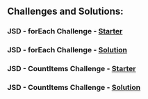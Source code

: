 ## Challenges and Solutions:

### JSD - forEach Challenge - [Starter](https://repl.it/CaSA/17)
### JSD - forEach Challenge - [Solution](https://repl.it/DoPj/1)

### JSD - CountItems Challenge - [Starter](https://repl.it/DoDZ/15)
### JSD - CountItems Challenge - [Solution](https://repl.it/DnNO/3)
